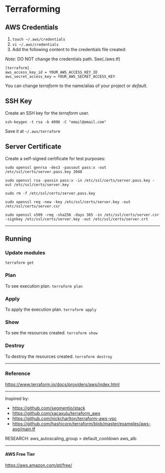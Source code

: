 # Terraforming


## AWS Credentials
1. `touch ~/.aws/credentials`
2. `vi ~/.aws/credentials`
3. Add the following content to the credentials file created:

*Note:* DO NOT change the credentials path. See(./aws.tf)

```
[terraform]
aws_access_key_id = YOUR_AWS_ACCESS_KEY_ID
aws_secret_access_key = YOUR_AWS_SECRET_ACCESS_KEY
```
You can change *terraform* to the name/alias of your project or *default*.


## SSH Key

Create an SSH key for the *terraform* user.

`ssh-keygen -t rsa -b 4096 -C "email@email.com"`

Save it at `~/.aws/terraform`


## Server Certificate

Create a self-signed certificate for test purposes:
```
sudo openssl genrsa -des3 -passout pass:x -out /etc/ssl/certs/server.pass.key 2048

sudo openssl rsa -passin pass:x -in /etc/ssl/certs/server.pass.key -out /etc/ssl/certs/server.key

sudo rm -f /etc/ssl/certs/server.pass.key

sudo openssl req -new -key /etc/ssl/certs/server.key -out /etc/ssl/certs/server.csr

sudo openssl x509 -req -sha256 -days 365 -in /etc/ssl/certs/server.csr -signkey /etc/ssl/certs/server.key -out /etc/ssl/certs/server.crt
```


---

## Running

### Update modules
`terraform get`

### Plan
To see execution plan.
`terraform plan`

### Apply
To apply the execution plan.
`terraform apply`

### Show
To see the resources created.
`terraform show`

### Destroy
To destroy the resources created.
`terraform destroy`

---
### Reference
https://www.terraform.io/docs/providers/aws/index.html

---

Inspired by:
- https://github.com/segmentio/stack
- https://github.com/xacaxulu/terraform_aws
- https://github.com/nickcharlton/terraform-aws-vpc
- https://github.com/hashicorp/terraform/blob/master/examples/aws-asg/main.tf

RESEARCH:
aws_autoscaling_group > default_cooldown
aws_alb

---

#### AWS Free Tier
https://aws.amazon.com/pt/free/
